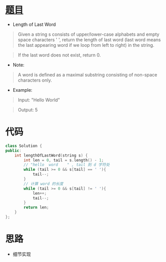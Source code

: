# [题目](https://leetcode.com/problems/length-of-last-word/)

*  Length of Last Word

> Given a string s consists of upper/lower-case alphabets and empty space characters ' ', return the length of last word (last word means the last appearing word if we loop from left to right) in the string.

> If the last word does not exist, return 0.

* Note: 

> A word is defined as a maximal substring consisting of non-space characters only.

* Example:

> Input: "Hello World"

> Output: 5

# 代码

```cpp
class Solution {
public:
    int lengthOfLastWord(string s) {
        int len = 0, tail = s.length() - 1;
        // "hello  word    " , tail 到 d 字符处
        while (tail >= 0 && s[tail] == ' '){
            tail--;
        }
        // 计算 word 的长度
        while (tail >= 0 && s[tail] != ' '){
            len++;
            tail--;
        }
        return len;
    }
};
```

# 思路

* 细节实现
